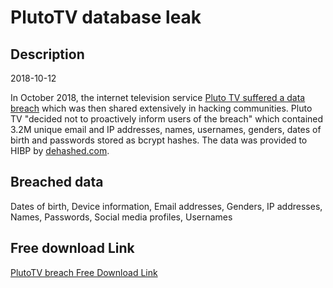 # PlutoTV database leak

## Description

2018-10-12

In October 2018, the internet television service <a href="https://www.vice.com/en/article/88a8ma/pluto-tv-hacked-data-breach" target="_blank" rel="noopener">Pluto TV suffered a data breach</a> which was then shared extensively in hacking communities. Pluto TV &quot;decided not to proactively inform users of the breach&quot; which contained 3.2M unique email and IP addresses, names, usernames, genders, dates of birth and passwords stored as bcrypt hashes. The data was provided to HIBP by <a href="https://dehashed.com/" target="_blank" rel="noopener">dehashed.com</a>.

## Breached data

Dates of birth, Device information, Email addresses, Genders, IP addresses, Names, Passwords, Social media profiles, Usernames

## Free download Link

[PlutoTV breach Free Download Link](https://tinyurl.com/2b2k277t)